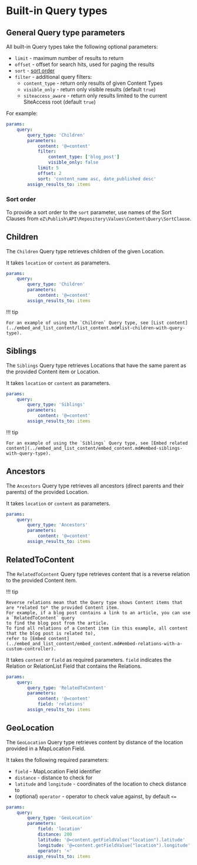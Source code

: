 # Built-in Query types

## General Query type parameters

All built-in Query types take the following optional parameters:

- `limit` - maximum number of results to return
- `offset` - offset for search hits, used for paging the results
- `sort` - [sort order](#sorting-order)
- `filter` - additional query filters:
    - `content_type` - return only results of given Content Types
    - `visible_only` - return only visible results (default `true`)
    - `siteaccess_aware` - return only results limited to the current SiteAccess root (default `true`)

For example:

``` yaml
params:
    query:
        query_type: 'Children'
        parameters:
            content: '@=content'
            filter:
                content_type: ['blog_post']
                visible_only: false
            limit: 5
            offset: 2
            sort: 'content_name asc, date_published desc'
        assign_results_to: items
```

### Sort order

To provide a sort order to the `sort` parameter, use names of the Sort Clauses from
`eZ\Publish\API\Repository\Values\Content\Query\SortClause`.

## Children

The `Children` Query type retrieves children of the given Location.

It takes `location` or `content` as parameters.

``` yaml
params:
    query:
        query_type: 'Children'
        parameters:
            content: '@=content'
        assign_results_to: items
```

!!! tip

    For an example of using the `Children` Query type, see [List content](../embed_and_list_content/list_content.md#list-children-with-query-type).

## Siblings

The `Siblings` Query type retrieves Locations that have the same parent as the provided Content item or Location.

It takes `location` or `content` as parameters.

``` yaml
params:
    query:
        query_type: 'Siblings'
        parameters:
            content: '@=content'
        assign_results_to: items
```

!!! tip

    For an example of using the `Siblings` Query type, see [Embed related content](../embed_and_list_content/embed_content.md#embed-siblings-with-query-type).

## Ancestors

The `Ancestors` Query type retrieves all ancestors (direct parents and their parents) of the provided Location.

It takes `location` or `content` as parameters.

``` yaml
params:
    query:
        query_type: 'Ancestors'
        parameters:
            content: '@=content'
        assign_results_to: items
```

## RelatedToContent

The `RelatedToContent` Query type retrieves content that is a reverse relation to the provided Content item.

!!! tip

    Reverse relations mean that the Query type shows Content items that are *related to* the provided Content item.
    For example, if a blog post contains a link to an article, you can use a `RelatedToContent` query
    to find the blog post from the article.
    To find all relations of a Content item (in this example, all content that the blog post is related to),
    refer to [Embed content](../embed_and_list_content/embed_content.md#embed-relations-with-a-custom-controller). 

It takes `content` or `field` as required parameters.
`field` indicates the Relation or RelationList Field that contains the Relations.

``` yaml
params:
    query:
        query_type: 'RelatedToContent'
        parameters:
            content: '@=content'
            field: 'relations'
        assign_results_to: items
```

## GeoLocation

The `GeoLocation` Query type retrieves content by distance of the location provided in a MapLocation Field.

It takes the following required parameters:

- `field` - MapLocation Field identifier
- `distance` - distance to check for
- `latitude` and `longitude` - coordinates of the location to check distance to
- (optional) `operator` - operator to check value against, by default `<=`

``` yaml
params:
    query:
        query_type: 'GeoLocation'
        parameters:
            field: 'location'
            distance: 200
            latitude: '@=content.getFieldValue("location").latitude'
            longitude: '@=content.getFieldValue("location").longitude'
            operator: '<'
        assign_results_to: items
```
